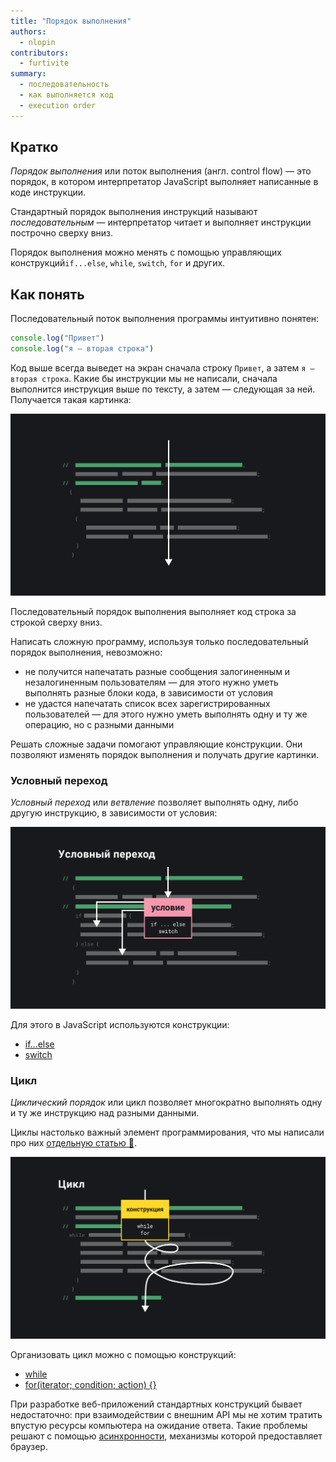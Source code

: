```yaml
---
title: "Порядок выполнения"
authors:
  - nlopin
contributors:
  - furtivite
summary:
  - последовательность
  - как выполняется код
  - execution order
---
```


## Кратко

_Порядок выполнения_ или поток выполнения (англ. control flow) — это порядок, в котором интерпретатор JavaScript выполняет написанные в коде инструкции.

Стандартный порядок выполнения инструкций называют *последовательным* — интерпретатор читает и выполняет инструкции построчно сверху вниз.

Порядок выполнения можно менять с помощью управляющих конструкций`if...else`, `while`, `switch`, `for` и других.

## Как понять

Последовательный поток выполнения программы интуитивно понятен:

```js
console.log("Привет")
console.log("я — вторая строка")
```

Код выше всегда выведет на экран сначала строку `Привет`, а затем `я — вторая строка`. Какие бы инструкции мы не написали, сначала выполнится инструкция выше по тексту, а затем — следующая за ней. Получается такая картинка:

![схема последовательного выполнения кода](images/sequential.png)

Последовательный порядок выполнения выполняет код строка за строкой сверху вниз.

Написать сложную программу, используя только последовательный порядок выполнения, невозможно:

- не получится напечатать разные сообщения залогиненным и незалогиненным пользователям — для этого нужно уметь выполнять разные блоки кода, в зависимости от условия
- не удастся напечатать список всех зарегистрированных пользователей — для этого нужно уметь выполнять одну и ту же операцию, но с разными данными

Решать сложные задачи помогают управляющие конструкции. Они позволяют изменять порядок выполнения и получать другие картинки.

### Условный переход

_Условный переход_ или _ветвление_ позволяет выполнять одну, либо другую инструкцию, в зависимости от условия:

![схема условного перехода](images/conditional.png)

Для этого в JavaScript используются конструкции:

- [if...else](/js/doka/if-else)
- [switch](/js/doka/switch)

### Цикл

_Циклический порядок_ или цикл позволяет многократно выполнять одну и ту же инструкцию над разными данными.

Циклы настолько важный элемент программирования, что мы написали про них [отдельную статью 🔄](/js/doka/loop).

![схема цикла](images/loop.png)

Организовать цикл можно с помощью конструкций:

- [while](/js/doka/while)
- [for(iterator; condition; action) {}](/js/doka/for)

При разработке веб-приложений стандартных конструкций бывает недостаточно: при взаимодействии с внешним API мы не хотим тратить впустую ресурсы компьютера на ожидание ответа. Такие проблемы решают с помощью [асинхронности](/js/articles/async-in-js), механизмы которой предоставляет браузер.
